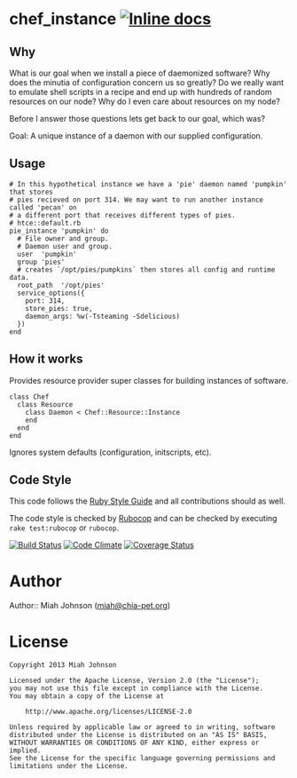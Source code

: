 # chef_instance [![Inline docs](http://inch-pages.github.io/github/miah/chef_instance.png)](http://inch-pages.github.io/github/miah/chef_instance)

## Why

What is our goal when we install a piece of daemonized software? Why does the
minutia of configuration concern us so greatly? Do we really want to emulate
shell scripts in a recipe and end up with hundreds of random resources on our node?
Why do I even care about resources on my node?

Before I answer those questions lets get back to our goal, which was?

Goal: A unique instance of a daemon with our supplied configuration.

## Usage

```
# In this hypothetical instance we have a 'pie' daemon named 'pumpkin' that stores
# pies recieved on port 314. We may want to run another instance called 'pecan' on
# a different port that receives different types of pies.
# htce::default.rb
pie_instance 'pumpkin' do
  # File owner and group.
  # Daemon user and group.
  user  'pumpkin'
  group 'pies'
  # creates `/opt/pies/pumpkins` then stores all config and runtime data.
  root_path  '/opt/pies'
  service_options({
    port: 314,
    store_pies: true,
    daemon_args: %w(-Tsteaming -Sdelicious)
  })
end
```

## How it works

Provides resource provider super classes for building instances of software.

```
class Chef
  class Resource
    class Daemon < Chef::Resource::Instance
    end
  end
end
```

Ignores system defaults (configuration, initscripts, etc).


## Code Style

This code follows the [Ruby Style Guide](https://github.com/bbatsov/ruby-style-guide) and all contributions should as well.

The code style is checked by [Rubocop](http://batsov.com/rubocop/) and can be checked by executing `rake test:rubocop` or `rubocop`.

[![Build Status](https://travis-ci.org/miah/chef_instance.png?branch=master)](https://travis-ci.org/miah/chef_instance)
[![Code Climate](https://codeclimate.com/github/miah/chef_instance.png)](https://codeclimate.com/github/miah/chef_instance)
[![Coverage Status](https://coveralls.io/repos/miah/chef_instance/badge.png)](https://coveralls.io/r/miah/chef_instance)

# Author

Author:: Miah Johnson (<miah@chia-pet.org>)

# License

    Copyright 2013 Miah Johnson

    Licensed under the Apache License, Version 2.0 (the "License");
    you may not use this file except in compliance with the License.
    You may obtain a copy of the License at

        http://www.apache.org/licenses/LICENSE-2.0

    Unless required by applicable law or agreed to in writing, software
    distributed under the License is distributed on an "AS IS" BASIS,
    WITHOUT WARRANTIES OR CONDITIONS OF ANY KIND, either express or implied.
    See the License for the specific language governing permissions and
    limitations under the License.
